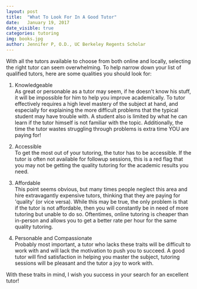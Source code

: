 ```yaml
---
layout: post
title:  "What To Look For In A Good Tutor"
date:   January 19, 2017
date_visible: true
categories: tutoring
img: books.jpg
author: Jennifer P, O.D., UC Berkeley Regents Scholar
---
```

With all the tutors available to choose from both online and locally, selecting the right tutor can seem overwhelming. To help narrow down your list of qualified tutors, here are some qualities you should look for:

<!--more-->

1. Knowledgeable <br>
As great or personable as a tutor may seem, if he doesn't know his stuff, it will be impossible for him to help you improve academically. To tutor effectively requires a high level mastery of the subject at hand, and especially for explaining the more difficult problems that the typical student may have trouble with. A student also is limited by what he can learn if the tutor himself is not familiar with the topic. Additionally, the time the tutor wastes struggling through problems is extra time YOU are paying for!

2. Accessible <br>
To get the most out of your tutoring, the tutor has to be accessible. If the tutor is often not available for followup sessions, this is a red flag that you may not be getting the quality tutoring for the academic results you need.

3. Affordable <br>
This point seems obvious, but many times people neglect this area and hire extravagantly expensive tutors, thinking that they are paying for 'quality' (or vice versa). While this may be true, the only problem is that if the tutor is not affordable, then you will constantly be in need of more tutoring but unable to do so. Oftentimes, online tutoring is cheaper than in-person and allows you to get a better rate per hour for the same quality tutoring.

4. Personable and Compassionate <br>
Probably most important, a tutor who lacks these traits will be difficult to work with and will lack the motivation to push you to succeed. A good tutor will find satisfaction in helping you master the subject, tutoring sessions will be pleasant and the tutor a joy to work with.

With these traits in mind, I wish you success in your search for an excellent tutor!
